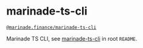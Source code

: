 # marinade-ts-cli

[`@marinade.finance/marinade-ts-cli`](https://www.npmjs.com/package/@marinade.finance/marinade-ts-cli)

Marinade TS CLI, see [marinade-ts-cli](../../) in root `README`.

